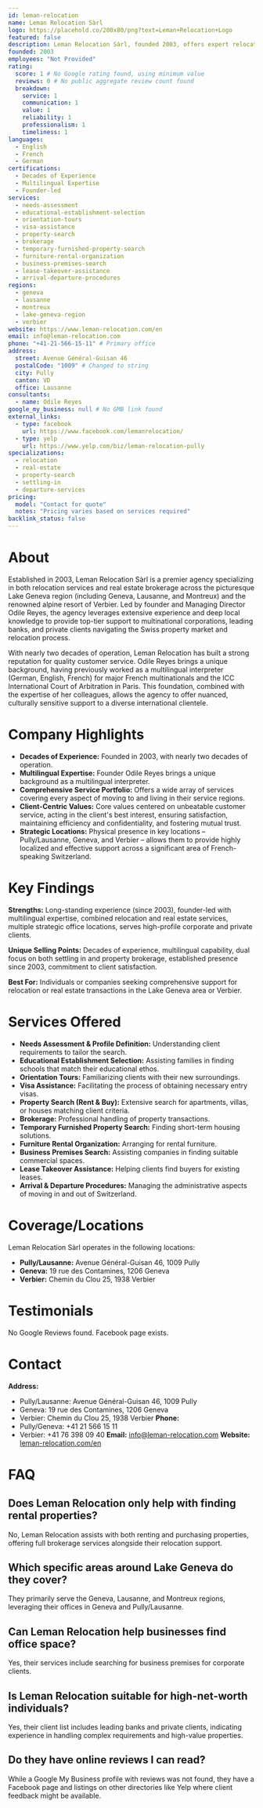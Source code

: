 ```yaml
---
id: leman-relocation
name: Leman Relocation Sàrl
logo: https://placehold.co/200x80/png?text=Leman+Relocation+Logo
featured: false
description: Leman Relocation Sàrl, founded 2003, offers expert relocation and real estate services in Geneva, Lausanne, Verbier, and Lake Geneva region. Personalized support for expats & locals.
founded: 2003
employees: "Not Provided"
rating:
  score: 1 # No Google rating found, using minimum value
  reviews: 0 # No public aggregate review count found
  breakdown:
    service: 1
    communication: 1
    value: 1
    reliability: 1
    professionalism: 1
    timeliness: 1
languages:
  - English
  - French
  - German
certifications:
  - Decades of Experience
  - Multilingual Expertise
  - Founder-led
services:
  - needs-assessment
  - educational-establishment-selection
  - orientation-tours
  - visa-assistance
  - property-search
  - brokerage
  - temporary-furnished-property-search
  - furniture-rental-organization
  - business-premises-search
  - lease-takeover-assistance
  - arrival-departure-procedures
regions:
  - geneva
  - lausanne
  - montreux
  - lake-geneva-region
  - verbier
website: https://www.leman-relocation.com/en
email: info@leman-relocation.com
phone: "+41-21-566-15-11" # Primary office
address:
  street: Avenue Général-Guisan 46
  postalCode: "1009" # Changed to string
  city: Pully
  canton: VD
  office: Lausanne
consultants:
  - name: Odile Reyes
google_my_business: null # No GMB link found
external_links:
  - type: facebook
    url: https://www.facebook.com/lemanrelocation/
  - type: yelp
    url: https://www.yelp.com/biz/leman-relocation-pully
specializations:
  - relocation
  - real-estate
  - property-search
  - settling-in
  - departure-services
pricing:
  model: "Contact for quote"
  notes: "Pricing varies based on services required"
backlink_status: false
---
```


# About
Established in 2003, Leman Relocation Sàrl is a premier agency specializing in both relocation services and real estate brokerage across the picturesque Lake Geneva region (including Geneva, Lausanne, and Montreux) and the renowned alpine resort of Verbier. Led by founder and Managing Director Odile Reyes, the agency leverages extensive experience and deep local knowledge to provide top-tier support to multinational corporations, leading banks, and private clients navigating the Swiss property market and relocation process.

With nearly two decades of operation, Leman Relocation has built a strong reputation for quality customer service. Odile Reyes brings a unique background, having previously worked as a multilingual interpreter (German, English, French) for major French multinationals and the ICC International Court of Arbitration in Paris. This foundation, combined with the expertise of her colleagues, allows the agency to offer nuanced, culturally sensitive support to a diverse international clientele.

# Company Highlights
- **Decades of Experience:** Founded in 2003, with nearly two decades of operation.
- **Multilingual Expertise:** Founder Odile Reyes brings a unique background as a multilingual interpreter.
- **Comprehensive Service Portfolio:** Offers a wide array of services covering every aspect of moving to and living in their service regions.
- **Client-Centric Values:** Core values centered on unbeatable customer service, acting in the client's best interest, ensuring satisfaction, maintaining efficiency and confidentiality, and fostering mutual trust.
- **Strategic Locations:** Physical presence in key locations – Pully/Lausanne, Geneva, and Verbier – allows them to provide highly localized and effective support across a significant area of French-speaking Switzerland.

# Key Findings
**Strengths:** Long-standing experience (since 2003), founder-led with multilingual expertise, combined relocation and real estate services, multiple strategic office locations, serves high-profile corporate and private clients.

**Unique Selling Points:** Decades of experience, multilingual capability, dual focus on both settling in and property brokerage, established presence since 2003, commitment to client satisfaction.

**Best For:** Individuals or companies seeking comprehensive support for relocation or real estate transactions in the Lake Geneva area or Verbier.

# Services Offered
- **Needs Assessment & Profile Definition:** Understanding client requirements to tailor the search.
- **Educational Establishment Selection:** Assisting families in finding schools that match their educational ethos.
- **Orientation Tours:** Familiarizing clients with their new surroundings.
- **Visa Assistance:** Facilitating the process of obtaining necessary entry visas.
- **Property Search (Rent & Buy):** Extensive search for apartments, villas, or houses matching client criteria.
- **Brokerage:** Professional handling of property transactions.
- **Temporary Furnished Property Search:** Finding short-term housing solutions.
- **Furniture Rental Organization:** Arranging for rental furniture.
- **Business Premises Search:** Assisting companies in finding suitable commercial spaces.
- **Lease Takeover Assistance:** Helping clients find buyers for existing leases.
- **Arrival & Departure Procedures:** Managing the administrative aspects of moving in and out of Switzerland.

# Coverage/Locations
Leman Relocation Sàrl operates in the following locations:
- **Pully/Lausanne:** Avenue Général-Guisan 46, 1009 Pully
- **Geneva:** 19 rue des Contamines, 1206 Geneva
- **Verbier:** Chemin du Clou 25, 1938 Verbier

# Testimonials
No Google Reviews found. Facebook page exists.

# Contact
**Address:**
- Pully/Lausanne: Avenue Général-Guisan 46, 1009 Pully
- Geneva: 19 rue des Contamines, 1206 Geneva
- Verbier: Chemin du Clou 25, 1938 Verbier
**Phone:**
- Pully/Geneva: +41 21 566 15 11
- Verbier: +41 76 398 09 40
**Email:** info@leman-relocation.com
**Website:** [leman-relocation.com/en](https://www.leman-relocation.com/en)

# FAQ
## Does Leman Relocation only help with finding rental properties?
No, Leman Relocation assists with both renting and purchasing properties, offering full brokerage services alongside their relocation support.

## Which specific areas around Lake Geneva do they cover?
They primarily serve the Geneva, Lausanne, and Montreux regions, leveraging their offices in Geneva and Pully/Lausanne.

## Can Leman Relocation help businesses find office space?
Yes, their services include searching for business premises for corporate clients.

## Is Leman Relocation suitable for high-net-worth individuals?
Yes, their client list includes leading banks and private clients, indicating experience in handling complex requirements and high-value properties.

## Do they have online reviews I can read?
While a Google My Business profile with reviews was not found, they have a Facebook page and listings on other directories like Yelp where client feedback might be available. 